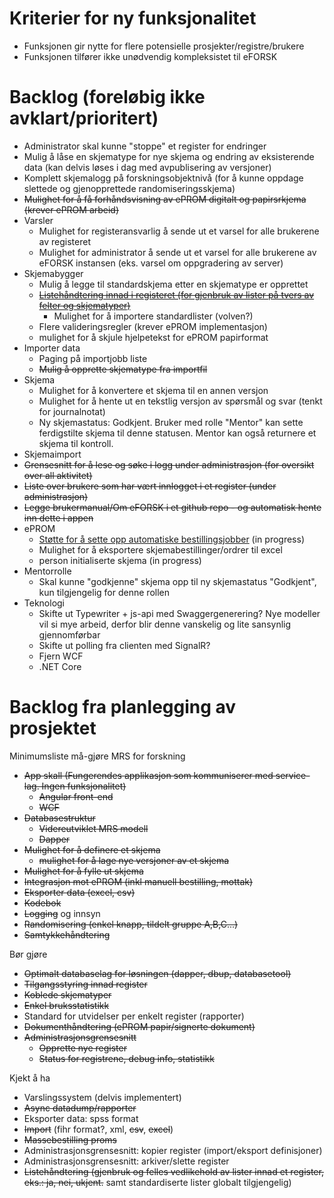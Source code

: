 # Kriterier for ny funksjonalitet

- Funksjonen gir nytte for flere potensielle prosjekter/registre/brukere
- Funksjonen tilfører ikke unødvendig kompleksistet til eFORSK

# Backlog (foreløbig ikke avklart/prioritert)

- Administrator skal kunne "stoppe" et register for endringer
- Mulig å låse en skjematype for nye skjema og endring av eksisterende data (kan delvis løses i dag med avpublisering av versjoner)
- Komplett skjemalogg på forskningsobjektnivå (for å kunne oppdage slettede og gjenopprettede randomiseringsskjema)
- ~~Mulighet for å få forhåndsvisning av ePROM digitalt og papirsrkjema (krever ePROM arbeid)~~
- Varsler
	- Mulighet for registeransvarlig å sende ut et varsel for alle brukerene av registeret
	- Mulighet for administrator å sende ut et varsel for alle brukerene av eFORSK instansen (eks. varsel om oppgradering av server)
- Skjemabygger
	- Mulig å legge til standardskjema etter en skjematype er opprettet
	- ~~[Listehåndtering innad i registeret (for gjenbruk av lister på tvers av felter og skjematyper)](Listehåndtering)~~
		- Mulighet for å importere standardlister (volven?)
	- Flere valideringsregler (krever ePROM implementasjon)
	- mulighet for å skjule hjelpetekst for ePROM papirformat
- Importer data
	- Paging på importjobb liste
	- ~~Mulig å opprette skjematype fra importfil~~
- Skjema
	- Mulighet for å konvertere et skjema til en annen versjon
	- Mulighet for å hente ut en tekstlig versjon av spørsmål og svar (tenkt for journalnotat)
	- Ny skjemastatus: Godkjent. Bruker med rolle "Mentor" kan sette ferdigstilte skjema til denne statusen. Mentor kan også returnere et skjema til kontroll.
- Skjemaimport
- ~~Grensesnitt for å lese og søke i logg under administrasjon (for oversikt over all aktivitet)~~
- ~~Liste over brukere som har vært innlogget i et register (under administrasjon)~~
- ~~Legge brukermanual/Om eFORSK i et github repo - og automatisk hente inn dette i appen~~
- ePROM
	- [Støtte for å sette opp automatiske bestillingsjobber](ePROMautomatiskbestilling) (in progress)
	- Mulighet for å eksportere skjemabestillinger/ordrer til excel
	- person initialiserte skjema (in progress)
- Mentorrolle
	- Skal kunne "godkjenne" skjema opp til ny skjemastatus "Godkjent", kun tilgjengelig for denne rollen
- Teknologi
	- Skifte ut Typewriter + js-api med Swaggergenerering? Nye modeller vil si mye arbeid, derfor blir denne vanskelig og lite sansynlig gjennomførbar
	- Skifte ut polling fra clienten med SignalR?
	- Fjern WCF
	- .NET Core
	

# Backlog fra planlegging av prosjektet

Minimumsliste må-gjøre MRS for forskning
- ~~App skall (Fungerendes applikasjon som kommuniserer med service-lag. Ingen funksjonalitet)~~
	- ~~Angular front-end~~
	- ~~WCF~~
- ~~Databasestruktur~~
	- ~~Videreutviklet MRS modell~~
	- ~~Dapper~~
- ~~Mulighet for å definere et skjema~~
	- ~~mulighet for å lage nye versjoner av et skjema~~
- ~~Mulighet for å fylle ut skjema~~
- ~~Integrasjon mot ePROM (inkl manuell bestilling,  mottak)~~
- ~~Eksporter data (excel, csv)~~
- ~~Kodebok~~
- ~~Logging~~ og innsyn
- ~~Randomisering (enkel knapp, tildelt gruppe  A,B,C...)~~
- ~~Samtykkehåndtering~~

Bør gjøre
- ~~Optimalt databaselag for løsningen (dapper, dbup, databasetool)~~
- ~~Tilgangsstyring innad register~~
- ~~Koblede skjematyper~~
- ~~Enkel bruksstatistikk~~
- Standard for utvidelser per enkelt register (rapporter)
- ~~Dokumenthåndtering (ePROM papir/signerte dokument)~~
- ~~Administrasjonsgrensesnitt~~
	- ~~Opprette nye register~~
	- ~~Status for registrene, debug info, statistikk~~

Kjekt å ha
- Varslingssystem (delvis implementert)
- ~~Async datadump/rapporter~~
- Eksporter data: spss format
- ~~Import~~ (fihr format?, xml, ~~csv~~, ~~excel~~)
- ~~Massebestilling proms~~
- Administrasjonsgrensesnitt: kopier register (import/eksport definisjoner)
- Administrasjonsgrensesnitt: arkiver/slette register
- ~~Listehåndtering (gjenbruk og felles vedlikehold av lister innad et register, eks.: ja, nei, ukjent.~~ samt standardiserte lister globalt tilgjengelig)
